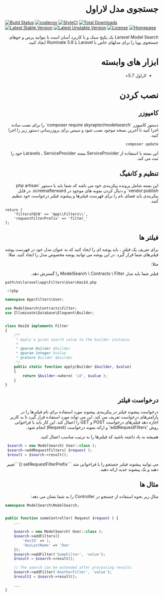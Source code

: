 <div dir="rtl" style="direction:rtl;text-align:right;">
<h1>جستجوی مدل لاراول</h1>
</div>

[![Build Status](https://travis-ci.org/bumbummen99/laravel-modelsearch.png?branch=master)](https://travis-ci.org/bumbummen99/laravel-modelsearch)
[![codecov](https://codecov.io/gh/bumbummen99/laravel-modelsearch/branch/master/graph/badge.svg)](https://codecov.io/gh/bumbummen99/laravel-modelsearch)
[![StyleCI](https://styleci.io/repos/159666547/shield?branch=master)](https://styleci.io/repos/159666547)
[![Total Downloads](https://poser.pugx.org/skyraptor/modelsearch/downloads.png)](https://packagist.org/packages/skyraptor/modelsearch)
[![Latest Stable Version](https://poser.pugx.org/skyraptor/modelsearch/v/stable)](https://packagist.org/packages/skyraptor/modelsearch)
[![Latest Unstable Version](https://poser.pugx.org/skyraptor/modelsearch/v/unstable)](https://packagist.org/packages/skyraptor/modelsearch)
[![License](https://poser.pugx.org/skyraptor/modelsearch/license)](https://packagist.org/packages/skyraptor/modelsearch)
[![Homepage](https://img.shields.io/badge/homepage-skyraptor.eu-informational.svg?style=flat&logo=appveyor)](https://skyraptor.eu)

<div dir="rtl" style="direction:rtl;text-align:right;">
<p>
 Laravel Model Search یک پکیج سبک و با کاربرد آسان است تا بتوانید پرس و جوهای جستجوی پویا را برای مدلهای خاص با Laravel یا Illuminate 5.8 ایجاد کنید.
</p>
</div>

<div dir="rtl" style="direction:rtl;text-align:right;">
 <h1>ابزار های وابسته</h1>

- لاراول 5.7+

</div>
<div dir="rtl" style="direction:rtl;text-align:right;">
 <h1> نصب کردن</h1>
 <h2> کامپوزر</h2>

<p>
دستور کامپوزر  `composer require skyraptor/modelsearch` را برای نصب ساده اجرا کنید تا آخرین نسخه موجود نصب شود و سپس برای بروزرسانی دستور زیر را اجرا کنید.
 
`composer update`

این بسته با استفاده از ServiceProvider بسته Laravels ، ServiceProvider خود را ثبت می کند.
</p>
</div>
<div dir="rtl" style="direction:rtl;text-align:right;">
<h2>تنظیم و کانفیگ</h2>
<p>
این بسته شامل پرونده پیکربندی خود می باشد که شما باید با دستور `php artisan vendor:publish` و دنبال کردن نمونه های موجود در screenafterward. در فایل پیکربندی باید فضای نام را برای فهرست فیلترها و پیشوند فیلتر درخواست خود تنظیم کنید.
 </p>
 </div>

```
return [
    'filtersFQCN' => 'App\\Filters\\',
    'requestFilterPrefix' => 'filter_'
];
 ```

<div dir="rtl" style="direction:rtl;text-align:right;">
<h2>فیلتر ها</h2>
<p>
برای تعریف یک فیلتر ، باید پوشه ای را ایجاد کنید که به عنوان مدل خود در فهرست پوشه فیلترهای شما قرار گیرد. در این پوشه می توانید پوشه مخصوص مدل را ایجاد کنید. مثلا:

مثلا:


فیلتر شما باید مدل ModelSearch \ Contracts \ Filter را گسترش دهد.

</p>
</div>

`path\to\laravel\app\Filters\User\HasId.php` 

```php
 <?php

namespace App\Filters\User;

use ModelSearch\Contracts\Filter;
use Illuminate\Database\Eloquent\Builder;


class HasId implements Filter
{
    /**
     * Apply a given search value to the builder instance.
     *
     * @param Builder $builder
     * @param integer $value
     * @return Builder $builder
     */
    public static function apply(Builder $builder, $value)
    {
        return $builder->where( 'id', $value );
    }
}
 ```

<div dir="rtl" style="direction:rtl;text-align:right;">
<h2>درخواست فیلتر</h2>

<p>
درخواست پیشوند فیلتر در پیکربندی پیشوند مورد استفاده برای نام فیلترها را در پارامترهای درخواست تعریف می کند. این می تواند مورد استفاده قرار گیرد تا به کاربر اجازه دهد فیلترهای درخواست POST و GET را اعمال کند. این کار باید با فراخوانی روش 'addRequestFilters' و ارائه نمونه درخواست (Request) انجام شود.

همیشه به یاد داشته باشید که فیلترها را به ترتیب مناسب اعمال کنید.
</p>
</div>

```php
 $search = new ModelSearch( User::class );
 $search->addRequestFilters( $request );
 $result = $search->result();
 ```

<div dir="rtl" style="direction:rtl;text-align:right;">
<p dir="rtl">
می توانید پیشوند فیلتر جستجو را با فراخوانی متد  ```setRequestFilterPrefix ()```تغییر دهید و یک پیشوند جدید ارائه دهید.
</p>
<h2>مثال ها</h2>

<p dir="rtl">
مثال زیر نحوه استفاده از جستجو در Controller را به شما نشان می دهد:
</p>
</div>


```php
namespace ModelSearch\ModelSearch;


public function someController( Request $request ) {
    ...

    $search = new ModelSearch( User::class );
    $search->addFilters([
        'HasId' => 1,
        'HasLastName' => 'Doe'
    ]);
    $search->addFilter('SomeFilter', 'value');
    $result = $search->result();

    // The search can be extended after processing results
    $search->addFilter('AnotherFilter', 'value');
    $result2 = $search->result();

    ...
}
```
